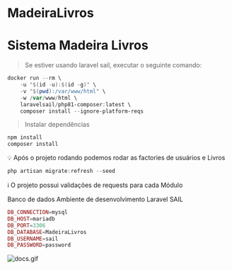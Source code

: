 # MadeiraLivros

# Sistema Madeira Livros

> Se estiver usando laravel sail, executar o seguinte comando:
> 

```powershell
docker run --rm \
    -u "$(id -u):$(id -g)" \
    -v "$(pwd):/var/www/html" \
    -w /var/www/html \
    laravelsail/php81-composer:latest \
    composer install --ignore-platform-reqs
```

> Instalar dependências
> 

```powershell
npm install
composer install
```

<aside>
💡 Após o projeto rodando podemos rodar as factories de usuários e Livros

</aside>

```powershell
php artisan migrate:refresh --seed
```

<aside>
ℹ️ O projeto possui validações de requests para cada Módulo

</aside>

Banco de dados Ambiente de desenvolvimento Laravel SAIL

```php
DB_CONNECTION=mysql
DB_HOST=mariadb
DB_PORT=3306
DB_DATABASE=MadeiraLivros
DB_USERNAME=sail
DB_PASSWORD=password
```

![docs.gif](public/docs/docs.gif)